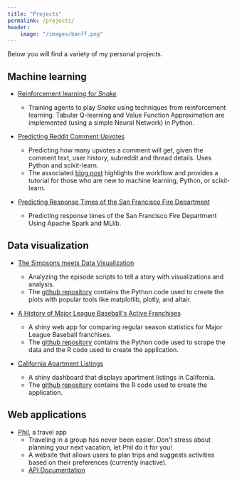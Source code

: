 ```yaml
---
title: "Projects"
permalink: /projects/
header:
    image: "/images/banff.png"
---
```


Below you will find a variety of my personal projects. 

## Machine learning

- [Reinforcement learning for *Snake*](https://github.com/areevesman/reinforcement-learning-for-snake)
     - Training agents to play *Snake* using techniques from reinforcement learning. Tabular Q-learning and Value Function Approximation are implemented (using a simple Neural Network) in Python.
 
- [Predicting Reddit Comment Upvotes](https://github.com/areevesman/reddit-upvote-modeling)
    - Predicting how many upvotes a comment will get, given the comment text, user history, subreddit and thread details. Uses Python and scikit-learn.
    - The associated [blog post](https://towardsdatascience.com/predicting-reddit-comment-karma-a8f570b544fc) highlights the workflow and provides a tutorial for those who are new to machine learning, Python, or scikit-learn.
    
- [Predicting Response Times of the San Francisco Fire Department](https://github.com/areevesman/SFFD-response-times)
    - Predicting response times of the San Francisco Fire Department Using Apache Spark and MLlib.
    
## Data visualization

- [The Simpsons meets Data Visualization](https://towardsdatascience.com/the-simpsons-meets-data-visualization-ef8ef0819d13)
    - Analyzing the episode scripts to tell a story with visualizations and analysis. 
    - The [github repository](https://github.com/areevesman/the-simpsons) contains the Python code used to create the plots with popular tools like matplotlib, plotly, and altair.
    
-  [A History of Major League Baseball's Active Franchises](https://areevesman.shinyapps.io/history/)
    - A shiny web app for comparing regular season statistics for Major League Baseball franchises.
    - The [github repository](https://github.com/areevesman/mlb_history_web_app) contains the Python code used to scrape the data and the R code used to create the application.
    
- [California Apartment Listings](https://areevesman.shinyapps.io/listings_in_california/)
    - A shiny dashboard that displays apartment listings in California.
    - The [github repository](https://github.com/areevesman/housing-shiny) contains the R code used to create the application.
    
## Web applications

- [Phil](https://github.com/areevesman/phil), a travel app
    - Traveling in a group has never been easier. Don't stress about planning your next vacation, let Phil do it for you!
    - A website that allows users to plan trips and suggests activities based on their preferences (currently inactive).
    - [API Documentation](https://msds698.github.io/product-analytics-group-project-phil-minus-phil/)
